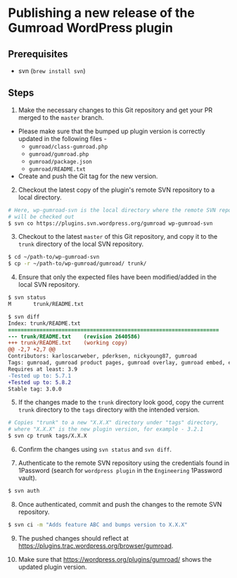 # Publishing a new release of the Gumroad WordPress plugin

## Prerequisites

- svn (`brew install svn`)

## Steps

1. Make the necessary changes to this Git repository and get your PR merged to the `master` branch.
 - Please make sure that the bumped up plugin version is correctly updated in the following files -
     - `gumroad/class-gumroad.php`
     - `gumroad/gumroad.php`
     - `gumroad/package.json`
     - `gumroad/README.txt`
 - Create and push the Git tag for the new version.

2. Checkout the latest copy of the plugin's remote SVN repository to a local directory.

```bash
# Here, wp-gumroad-svn is the local directory where the remote SVN repository
# will be checked out
$ svn co https://plugins.svn.wordpress.org/gumroad wp-gumroad-svn
```

3. Checkout to the latest `master` of this Git repository, and copy it to the `trunk` directory of the local SVN repository.

```bash
$ cd ~/path-to/wp-gumroad-svn
$ cp -r ~/path-to/wp-gumroad/gumroad/ trunk/
```

4. Ensure that only the expected files have been modified/added in the local SVN repository.

```diff
$ svn status
M       trunk/README.txt

$ svn diff
Index: trunk/README.txt
===================================================================
--- trunk/README.txt    (revision 2640586)
+++ trunk/README.txt    (working copy)
@@ -2,7 +2,7 @@
Contributors: karloscarweber, pderksen, nickyoung87, gumroad
Tags: gumroad, gumroad product pages, gumroad overlay, gumroad embed, ecommerce, e-commerce, pdf, javascript, overlay, embed
Requires at least: 3.9
-Tested up to: 5.7.1
+Tested up to: 5.8.2
Stable tag: 3.0.0
```

5. If the changes made to the `trunk` directory look good, copy the current `trunk` directory to the `tags` directory with the intended version.

```bash
# Copies "trunk" to a new "X.X.X" directory under "tags" directory,
# where "X.X.X" is the new plugin version, for example - 3.2.1
$ svn cp trunk tags/X.X.X
```

6. Confirm the changes using `svn status` and `svn diff`.

7. Authenticate to the remote SVN repository using the credentials found in 1Password (search for `wordpress plugin` in the `Engineering` 1Password vault).

```bash
$ svn auth
```

8. Once authenticated, commit and push the changes to the remote SVN repository.

```bash
$ svn ci -m "Adds feature ABC and bumps version to X.X.X"
```

9. The pushed changes should reflect at https://plugins.trac.wordpress.org/browser/gumroad.

10. Make sure that https://wordpress.org/plugins/gumroad/ shows the updated plugin version.
